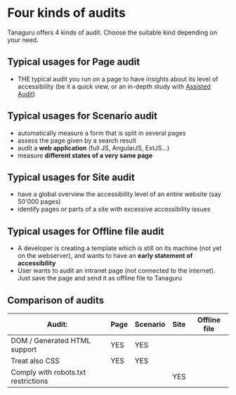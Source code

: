 # Four kinds of audits

Tanaguru offers 4 kinds of audit. Choose the suitable kind depending on your need.

## Typical usages for Page audit

* THE typical audit you run on a page to have insights about its level of accessibility
(be it a quick view, or an in-depth study with [Assisted Audit](userdoc-assisted-audit.md))

## Typical usages for Scenario audit

* automatically measure a form that is split in several pages 
* assess the page given by a search result
* audit a **web application** (full JS, AngularJS, ExtJS...)
* measure **different states of a very same page**

## Typical usages for Site audit

* have a global overview the accessibility level of an entire website (say 
50'000 pages)
* identify pages or parts of a site with excessive accessibility issues

## Typical usages for Offline file audit

* A developer is creating a template which is still on its machine (not yet on the 
webserver), and wants to have an **early statement of accessibility**
* User wants to audit an intranet page (not connected to the internet). Just save the 
page and send it as offline file to Tanaguru


## Comparison of audits

 Audit:                             | Page          | Scenario      | Site          | Offline file
----------------------------------- | ------------- | --------------| ------------- | -------------
DOM / Generated HTML support        | YES           | YES           |               |
Treat also CSS                      | YES           | YES           |               |
Comply with robots.txt restrictions |               |               | YES           | 
